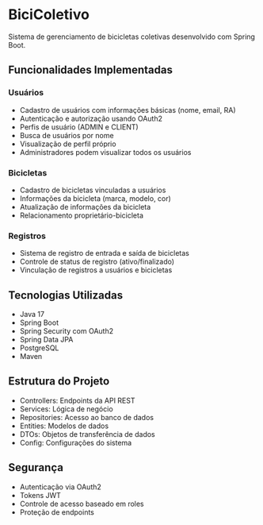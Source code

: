 # BiciColetivo

Sistema de gerenciamento de bicicletas coletivas desenvolvido com Spring Boot.

## Funcionalidades Implementadas

### Usuários
- Cadastro de usuários com informações básicas (nome, email, RA)
- Autenticação e autorização usando OAuth2
- Perfis de usuário (ADMIN e CLIENT)
- Busca de usuários por nome
- Visualização de perfil próprio
- Administradores podem visualizar todos os usuários

### Bicicletas
- Cadastro de bicicletas vinculadas a usuários
- Informações da bicicleta (marca, modelo, cor)
- Atualização de informações da bicicleta
- Relacionamento proprietário-bicicleta

### Registros
- Sistema de registro de entrada e saída de bicicletas
- Controle de status de registro (ativo/finalizado)
- Vinculação de registros a usuários e bicicletas

## Tecnologias Utilizadas
- Java 17
- Spring Boot
- Spring Security com OAuth2
- Spring Data JPA
- PostgreSQL
- Maven

## Estrutura do Projeto
- Controllers: Endpoints da API REST
- Services: Lógica de negócio
- Repositories: Acesso ao banco de dados
- Entities: Modelos de dados
- DTOs: Objetos de transferência de dados
- Config: Configurações do sistema

## Segurança
- Autenticação via OAuth2
- Tokens JWT
- Controle de acesso baseado em roles
- Proteção de endpoints
